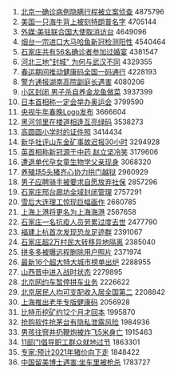 1. [北京一确诊病例隐瞒行程被立案侦查](http://www.baidu.com/baidu?cl=3&tn=SE_baiduhomet8_jmjb7mjw&rsv_dl=fyb_top&fr=top1000&wd=%B1%B1%BE%A9%D2%BB%C8%B7%D5%EF%B2%A1%C0%FD%D2%FE%C2%F7%D0%D0%B3%CC%B1%BB%C1%A2%B0%B8%D5%EC%B2%E9) 4875796
1. [美国一只海牛背上被刻特朗普名字](http://www.baidu.com/baidu?cl=3&tn=SE_baiduhomet8_jmjb7mjw&rsv_dl=fyb_top&fr=top1000&wd=%C3%C0%B9%FA%D2%BB%D6%BB%BA%A3%C5%A3%B1%B3%C9%CF%B1%BB%BF%CC%CC%D8%C0%CA%C6%D5%C3%FB%D7%D6) 4705144
1. [外媒:美驻联合国大使取消访台](http://www.baidu.com/baidu?cl=3&tn=SE_baiduhomet8_jmjb7mjw&rsv_dl=fyb_top&fr=top1000&wd=%CD%E2%C3%BD%3A%C3%C0%D7%A4%C1%AA%BA%CF%B9%FA%B4%F3%CA%B9%C8%A1%CF%FB%B7%C3%CC%A8) 4649096
1. [烟台一宗进口大马哈鱼新冠检测阳性](http://www.baidu.com/baidu?cl=3&tn=SE_baiduhomet8_jmjb7mjw&rsv_dl=fyb_top&fr=top1000&wd=%D1%CC%CC%A8%D2%BB%D7%DA%BD%F8%BF%DA%B4%F3%C2%ED%B9%FE%D3%E3%D0%C2%B9%DA%BC%EC%B2%E2%D1%F4%D0%D4) 4540464
1. [石家庄共有56名确诊者参加过婚宴](http://www.baidu.com/baidu?cl=3&tn=SE_baiduhomet8_jmjb7mjw&rsv_dl=fyb_top&fr=top1000&wd=%CA%AF%BC%D2%D7%AF%B9%B2%D3%D056%C3%FB%C8%B7%D5%EF%D5%DF%B2%CE%BC%D3%B9%FD%BB%E9%D1%E7) 4381547
1. [河北三地"封城" 为何与武汉不同](http://www.baidu.com/baidu?cl=3&tn=SE_baiduhomet8_jmjb7mjw&rsv_dl=fyb_top&fr=top1000&wd=%BA%D3%B1%B1%C8%FD%B5%D8%22%B7%E2%B3%C7%22%20%CE%AA%BA%CE%D3%EB%CE%E4%BA%BA%B2%BB%CD%AC) 4329355
1. [春运期间推动健康码全国一码通行](http://www.baidu.com/baidu?cl=3&tn=SE_baiduhomet8_jmjb7mjw&rsv_dl=fyb_top&fr=top1000&wd=%B4%BA%D4%CB%C6%DA%BC%E4%CD%C6%B6%AF%BD%A1%BF%B5%C2%EB%C8%AB%B9%FA%D2%BB%C2%EB%CD%A8%D0%D0) 4228193
1. [警方通报湖南高院副庭长遇害](http://www.baidu.com/baidu?cl=3&tn=SE_baiduhomet8_jmjb7mjw&rsv_dl=fyb_top&fr=top1000&wd=%BE%AF%B7%BD%CD%A8%B1%A8%BA%FE%C4%CF%B8%DF%D4%BA%B8%B1%CD%A5%B3%A4%D3%F6%BA%A6) 4080206
1. [小区封闭 男子杀自养金龙鱼做菜](http://www.baidu.com/baidu?cl=3&tn=SE_baiduhomet8_jmjb7mjw&rsv_dl=fyb_top&fr=top1000&wd=%D0%A1%C7%F8%B7%E2%B1%D5%20%C4%D0%D7%D3%C9%B1%D7%D4%D1%F8%BD%F0%C1%FA%D3%E3%D7%F6%B2%CB) 3937399
1. [日本首相称一定会举办奥运会](http://www.baidu.com/baidu?cl=3&tn=SE_baiduhomet8_jmjb7mjw&rsv_dl=fyb_top&fr=top1000&wd=%C8%D5%B1%BE%CA%D7%CF%E0%B3%C6%D2%BB%B6%A8%BB%E1%BE%D9%B0%EC%B0%C2%D4%CB%BB%E1) 3799590
1. [央视牛年春晚Logo发布](http://www.baidu.com/baidu?cl=3&tn=SE_baiduhomet8_jmjb7mjw&rsv_dl=fyb_top&fr=top1000&wd=%D1%EB%CA%D3%C5%A3%C4%EA%B4%BA%CD%EDLogo%B7%A2%B2%BC) 3666604
1. [黑河邻里在楼道相逢互亮绿码](http://www.baidu.com/baidu?cl=3&tn=SE_baiduhomet8_jmjb7mjw&rsv_dl=fyb_top&fr=top1000&wd=%BA%DA%BA%D3%C1%DA%C0%EF%D4%DA%C2%A5%B5%C0%CF%E0%B7%EA%BB%A5%C1%C1%C2%CC%C2%EB) 3538273
1. [高圆圆小学时的证件照](http://www.baidu.com/baidu?cl=3&tn=SE_baiduhomet8_jmjb7mjw&rsv_dl=fyb_top&fr=top1000&wd=%B8%DF%D4%B2%D4%B2%D0%A1%D1%A7%CA%B1%B5%C4%D6%A4%BC%FE%D5%D5) 3414434
1. [新华社评山东金矿事故迟报30小时](http://www.baidu.com/baidu?cl=3&tn=SE_baiduhomet8_jmjb7mjw&rsv_dl=fyb_top&fr=top1000&wd=%D0%C2%BB%AA%C9%E7%C6%C0%C9%BD%B6%AB%BD%F0%BF%F3%CA%C2%B9%CA%B3%D9%B1%A830%D0%A1%CA%B1) 3294928
1. [英首相称新冠源于中药 赵立坚冷笑](http://www.baidu.com/baidu?cl=3&tn=SE_baiduhomet8_jmjb7mjw&rsv_dl=fyb_top&fr=top1000&wd=%D3%A2%CA%D7%CF%E0%B3%C6%D0%C2%B9%DA%D4%B4%D3%DA%D6%D0%D2%A9%20%D5%D4%C1%A2%BC%E1%C0%E4%D0%A6) 3179606
1. [遭退单代孕女童生物学父亲现身](http://www.baidu.com/baidu?cl=3&tn=SE_baiduhomet8_jmjb7mjw&rsv_dl=fyb_top&fr=top1000&wd=%D4%E2%CD%CB%B5%A5%B4%FA%D4%D0%C5%AE%CD%AF%C9%FA%CE%EF%D1%A7%B8%B8%C7%D7%CF%D6%C9%ED) 3068320
1. [养殖场5头猪齐心协力拱门越狱](http://www.baidu.com/baidu?cl=3&tn=SE_baiduhomet8_jmjb7mjw&rsv_dl=fyb_top&fr=top1000&wd=%D1%F8%D6%B3%B3%A15%CD%B7%D6%ED%C6%EB%D0%C4%D0%AD%C1%A6%B9%B0%C3%C5%D4%BD%D3%FC) 2960929
1. [男子应聘骑手被要求自愿放弃社保](http://www.baidu.com/baidu?cl=3&tn=SE_baiduhomet8_jmjb7mjw&rsv_dl=fyb_top&fr=top1000&wd=%C4%D0%D7%D3%D3%A6%C6%B8%C6%EF%CA%D6%B1%BB%D2%AA%C7%F3%D7%D4%D4%B8%B7%C5%C6%FA%C9%E7%B1%A3) 2857296
1. [石家庄邢台廊坊全域封闭管理](http://www.baidu.com/baidu?cl=3&tn=SE_baiduhomet8_jmjb7mjw&rsv_dl=fyb_top&fr=top1000&wd=%CA%AF%BC%D2%D7%AF%D0%CF%CC%A8%C0%C8%B7%BB%C8%AB%D3%F2%B7%E2%B1%D5%B9%DC%C0%ED) 2757291
1. [雪后大连理工惊现巨幅画作](http://www.baidu.com/baidu?cl=3&tn=SE_baiduhomet8_jmjb7mjw&rsv_dl=fyb_top&fr=top1000&wd=%D1%A9%BA%F3%B4%F3%C1%AC%C0%ED%B9%A4%BE%AA%CF%D6%BE%DE%B7%F9%BB%AD%D7%F7) 2660785
1. [上海上港将更名为上海海港](http://www.baidu.com/baidu?cl=3&tn=SE_baiduhomet8_jmjb7mjw&rsv_dl=fyb_top&fr=top1000&wd=%C9%CF%BA%A3%C9%CF%B8%DB%BD%AB%B8%FC%C3%FB%CE%AA%C9%CF%BA%A3%BA%A3%B8%DB) 2567658
1. [石家庄一名抗疫人员劳累过度去世](http://www.baidu.com/baidu?cl=3&tn=SE_baiduhomet8_jmjb7mjw&rsv_dl=fyb_top&fr=top1000&wd=%CA%AF%BC%D2%D7%AF%D2%BB%C3%FB%BF%B9%D2%DF%C8%CB%D4%B1%C0%CD%C0%DB%B9%FD%B6%C8%C8%A5%CA%C0) 2477790
1. [福建上杭首次发现恐龙足迹群](http://www.baidu.com/baidu?cl=3&tn=SE_baiduhomet8_jmjb7mjw&rsv_dl=fyb_top&fr=top1000&wd=%B8%A3%BD%A8%C9%CF%BA%BC%CA%D7%B4%CE%B7%A2%CF%D6%BF%D6%C1%FA%D7%E3%BC%A3%C8%BA) 2391067
1. [石家庄超2万村民大转移异地隔离](http://www.baidu.com/baidu?cl=3&tn=SE_baiduhomet8_jmjb7mjw&rsv_dl=fyb_top&fr=top1000&wd=%CA%AF%BC%D2%D7%AF%B3%AC2%CD%F2%B4%E5%C3%F1%B4%F3%D7%AA%D2%C6%D2%EC%B5%D8%B8%F4%C0%EB) 2385040
1. [拼多多被曝远程删除用户照片](http://www.baidu.com/baidu?cl=3&tn=SE_baiduhomet8_jmjb7mjw&rsv_dl=fyb_top&fr=top1000&wd=%C6%B4%B6%E0%B6%E0%B1%BB%C6%D8%D4%B6%B3%CC%C9%BE%B3%FD%D3%C3%BB%A7%D5%D5%C6%AC) 2371974
1. [最新16个超大特大城市榜单出炉](http://www.baidu.com/baidu?cl=3&tn=SE_baiduhomet8_jmjb7mjw&rsv_dl=fyb_top&fr=top1000&wd=%D7%EE%D0%C216%B8%F6%B3%AC%B4%F3%CC%D8%B4%F3%B3%C7%CA%D0%B0%F1%B5%A5%B3%F6%C2%AF) 2288955
1. [山西晋中进入战时状态](http://www.baidu.com/baidu?cl=3&tn=SE_baiduhomet8_jmjb7mjw&rsv_dl=fyb_top&fr=top1000&wd=%C9%BD%CE%F7%BD%FA%D6%D0%BD%F8%C8%EB%D5%BD%CA%B1%D7%B4%CC%AC) 2279895
1. [北京网约车暂停拼车业务](http://www.baidu.com/baidu?cl=3&tn=SE_baiduhomet8_jmjb7mjw&rsv_dl=fyb_top&fr=top1000&wd=%B1%B1%BE%A9%CD%F8%D4%BC%B3%B5%D4%DD%CD%A3%C6%B4%B3%B5%D2%B5%CE%F1) 2226622
1. [北京居民人均可支配收入居全国第二](http://www.baidu.com/baidu?cl=3&tn=SE_baiduhomet8_jmjb7mjw&rsv_dl=fyb_top&fr=top1000&wd=%B1%B1%BE%A9%BE%D3%C3%F1%C8%CB%BE%F9%BF%C9%D6%A7%C5%E4%CA%D5%C8%EB%BE%D3%C8%AB%B9%FA%B5%DA%B6%FE) 2208842
1. [上海推出老年专版健康码](http://www.baidu.com/baidu?cl=3&tn=SE_baiduhomet8_jmjb7mjw&rsv_dl=fyb_top&fr=top1000&wd=%C9%CF%BA%A3%CD%C6%B3%F6%C0%CF%C4%EA%D7%A8%B0%E6%BD%A1%BF%B5%C2%EB) 2056928
1. [比特币挖矿约12个月才回本](http://www.baidu.com/baidu?cl=3&tn=SE_baiduhomet8_jmjb7mjw&rsv_dl=fyb_top&fr=top1000&wd=%B1%C8%CC%D8%B1%D2%CD%DA%BF%F3%D4%BC12%B8%F6%D4%C2%B2%C5%BB%D8%B1%BE) 1995870
1. [抢购软件抢茅台有隐私泄露风险](http://www.baidu.com/baidu?cl=3&tn=SE_baiduhomet8_jmjb7mjw&rsv_dl=fyb_top&fr=top1000&wd=%C7%C0%B9%BA%C8%ED%BC%FE%C7%C0%C3%A9%CC%A8%D3%D0%D2%FE%CB%BD%D0%B9%C2%B6%B7%E7%CF%D5) 1984936
1. [男孩往窨井扔鞭炮被炸飞5米身亡](http://www.baidu.com/baidu?cl=3&tn=SE_baiduhomet8_jmjb7mjw&rsv_dl=fyb_top&fr=top1000&wd=%C4%D0%BA%A2%CD%F9%F1%BF%BE%AE%C8%D3%B1%DE%C5%DA%B1%BB%D5%A8%B7%C95%C3%D7%C9%ED%CD%F6) 1915463
1. [11部门倡导职工群众就地过节](http://www.baidu.com/baidu?cl=3&tn=SE_baiduhomet8_jmjb7mjw&rsv_dl=fyb_top&fr=top1000&wd=11%B2%BF%C3%C5%B3%AB%B5%BC%D6%B0%B9%A4%C8%BA%D6%DA%BE%CD%B5%D8%B9%FD%BD%DA) 1863301
1. [专家:预计2021年猪价向下走](http://www.baidu.com/baidu?cl=3&tn=SE_baiduhomet8_jmjb7mjw&rsv_dl=fyb_top&fr=top1000&wd=%D7%A8%BC%D2%3A%D4%A4%BC%C62021%C4%EA%D6%ED%BC%DB%CF%F2%CF%C2%D7%DF) 1848422
1. [中国留美博士遇害:坐车里被枪杀](http://www.baidu.com/baidu?cl=3&tn=SE_baiduhomet8_jmjb7mjw&rsv_dl=fyb_top&fr=top1000&wd=%D6%D0%B9%FA%C1%F4%C3%C0%B2%A9%CA%BF%D3%F6%BA%A6%3A%D7%F8%B3%B5%C0%EF%B1%BB%C7%B9%C9%B1) 1783727
